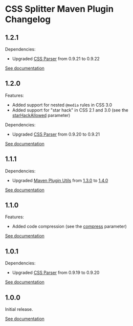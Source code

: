 # CSS Splitter Maven Plugin Changelog

## 1.2.1
Dependencies:
* Upgraded [CSS Parser](http://cssparser.sourceforge.net/) from 0.9.21 to 0.9.22

[See documentation](http://css-splitter-maven-plugin.projects.gabrys.biz/1.2.1/)

## 1.2.0
Features:
* Added support for nested `@media` rules in CSS 3.0
* Added support for "star hack" in CSS 2.1 and 3.0 (see the [starHackAllowed](http://css-splitter-maven-plugin.projects.gabrys.biz/1.2.0/split-mojo.html#starHackAllowed) parameter)

Dependencies:
* Upgraded [CSS Parser](http://cssparser.sourceforge.net/) from 0.9.20 to 0.9.21

[See documentation](http://css-splitter-maven-plugin.projects.gabrys.biz/1.2.0/)

## 1.1.1
Dependencies:
* Upgraded [Maven Plugin Utils](http://maven-plugin-utils.projects.gabrys.biz/) from [1.3.0](http://maven-plugin-utils.projects.gabrys.biz/1.3.0/) to [1.4.0](http://maven-plugin-utils.projects.gabrys.biz/1.4.0/)

[See documentation](http://css-splitter-maven-plugin.projects.gabrys.biz/1.1.1/)

## 1.1.0
Features:
* Added code compression (see the [compress](http://css-splitter-maven-plugin.projects.gabrys.biz/1.1.0/split-mojo.html#compress) parameter)

[See documentation](http://css-splitter-maven-plugin.projects.gabrys.biz/1.1.0/)

## 1.0.1
Dependencies:
* Upgraded [CSS Parser](http://cssparser.sourceforge.net/) from 0.9.19 to 0.9.20

[See documentation](http://css-splitter-maven-plugin.projects.gabrys.biz/1.0.1/)

## 1.0.0
Initial release.

[See documentation](http://css-splitter-maven-plugin.projects.gabrys.biz/1.0.0/)